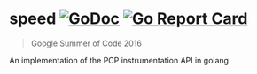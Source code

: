 # speed [![GoDoc](https://godoc.org/github.com/suyash/speed?status.png)](http://godoc.org/github.com/suyash/speed) [![Go Report Card](https://goreportcard.com/badge/github.com/suyash/speed)](https://goreportcard.com/report/github.com/suyash/speed)

> Google Summer of Code 2016

An implementation of the PCP instrumentation API in golang
